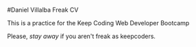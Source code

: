 #Daniel Villalba Freak CV

This is a practice for the Keep Coding Web Developer Bootcamp

Please, *stay away* if you aren't freak as keepcoders.
